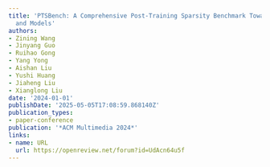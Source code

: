 ```yaml
---
title: 'PTSBench: A Comprehensive Post-Training Sparsity Benchmark Towards Algorithms
  and Models'
authors:
- Zining Wang
- Jinyang Guo
- Ruihao Gong
- Yang Yong
- Aishan Liu
- Yushi Huang
- Jiaheng Liu
- Xianglong Liu
date: '2024-01-01'
publishDate: '2025-05-05T17:08:59.868140Z'
publication_types:
- paper-conference
publication: '*ACM Multimedia 2024*'
links:
- name: URL
  url: https://openreview.net/forum?id=UdAcn64u5f
---
```

